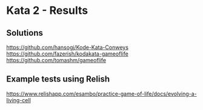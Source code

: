 Kata 2 - Results
===

Solutions 
---
https://github.com/hansogj/Kode-Kata-Conweys
https://github.com/fazerish/kodakata-gameoflife
https://github.com/tomashm/gameoflife

Example tests using Relish
---
https://www.relishapp.com/esambo/practice-game-of-life/docs/evolving-a-living-cell
